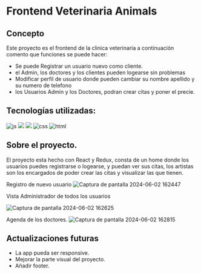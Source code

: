 # Frontend Veterinaria Animals

## Concepto
 Este proyecto es el frontend de la clinica veterinaria a continuación comento que funciones se puede hacer:
- Se puede Registrar un usuario nuevo como cliente.
- el Admin, los doctores y los clientes pueden logearse sin problemas
- Modificar perfil de usuario donde pueden cambiar su nombre apellido y su numero de telefono
- los Usuarios Admin y los Doctores, podran crear citas y poner el precie. 

## Tecnologías utilizadas:

![js](https://img.shields.io/badge/JavaScript-yellow?logo=JavaScript) ![](https://img.shields.io/badge/React-ligthblue?logo=React) ![](https://img.shields.io/badge/Redux-purple?logo=Redux) ![css](https://img.shields.io/badge/CSS3-blue?logo=CSS3) ![html](https://img.shields.io/badge/html5-orange?logo=html5)

## Sobre el proyecto.
El proyecto esta hecho con React y Redux, consta de un home donde los usuarios puedes registrarse o logearse, y puedan ver sus citas, los artistas son los encargados de poder crear las citas y visualizar las que tienen.

Registro de nuevo usuario
![Captura de pantalla 2024-06-02 162447](https://github.com/CodeRichie/FRONTEND-VET/assets/154466364/a5354099-1125-4907-bb0e-107c1345a3e4) </br>

Vista Administrador de todos los usuarios

![Captura de pantalla 2024-06-02 162625](https://github.com/CodeRichie/FRONTEND-VET/assets/154466364/a23ada1a-5542-442b-921c-a4e2f04e5d44)</br>

Agenda de los doctores.
![Captura de pantalla 2024-06-02 162815](https://github.com/CodeRichie/FRONTEND-VET/assets/154466364/b9591b03-322f-41e4-b4a3-29e7b5a50784)</br>


## Actualizaciones futuras

- La app pueda ser responsive.
- Mejorar la parte visual del proyecto.
- Añadir footer.
